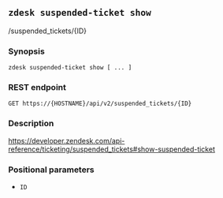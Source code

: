 ## `zdesk suspended-ticket show`

/suspended_tickets/{ID}

### Synopsis

    zdesk suspended-ticket show [ ... ]

### REST endpoint

    GET https://{HOSTNAME}/api/v2/suspended_tickets/{ID}

### Description

https://developer.zendesk.com/api-reference/ticketing/suspended_tickets#show-suspended-ticket

### Positional parameters

* `ID`

